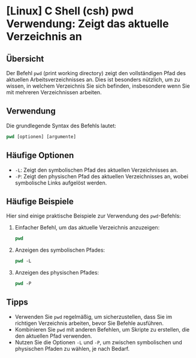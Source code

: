 # [Linux] C Shell (csh) pwd Verwendung: Zeigt das aktuelle Verzeichnis an

## Übersicht
Der Befehl `pwd` (print working directory) zeigt den vollständigen Pfad des aktuellen Arbeitsverzeichnisses an. Dies ist besonders nützlich, um zu wissen, in welchem Verzeichnis Sie sich befinden, insbesondere wenn Sie mit mehreren Verzeichnissen arbeiten.

## Verwendung
Die grundlegende Syntax des Befehls lautet:

```csh
pwd [optionen] [argumente]
```

## Häufige Optionen
- `-L`: Zeigt den symbolischen Pfad des aktuellen Verzeichnisses an.
- `-P`: Zeigt den physischen Pfad des aktuellen Verzeichnisses an, wobei symbolische Links aufgelöst werden.

## Häufige Beispiele
Hier sind einige praktische Beispiele zur Verwendung des `pwd`-Befehls:

1. Einfacher Befehl, um das aktuelle Verzeichnis anzuzeigen:
   ```csh
   pwd
   ```

2. Anzeigen des symbolischen Pfades:
   ```csh
   pwd -L
   ```

3. Anzeigen des physischen Pfades:
   ```csh
   pwd -P
   ```

## Tipps
- Verwenden Sie `pwd` regelmäßig, um sicherzustellen, dass Sie im richtigen Verzeichnis arbeiten, bevor Sie Befehle ausführen.
- Kombinieren Sie `pwd` mit anderen Befehlen, um Skripte zu erstellen, die den aktuellen Pfad verwenden.
- Nutzen Sie die Optionen `-L` und `-P`, um zwischen symbolischen und physischen Pfaden zu wählen, je nach Bedarf.